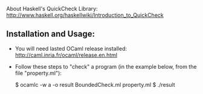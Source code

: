 About Haskell's QuickCheck Library: http://www.haskell.org/haskellwiki/Introduction_to_QuickCheck

Installation and Usage: 
--------------------
- You will need lasted OCaml release installed: http://caml.inria.fr/ocaml/release.en.html

- Follow these steps to "check" a program (in the example below, from the file "property.ml"):


    $ ocamlc -w a -o result BoundedCheck.ml property.ml
    $ ./result
